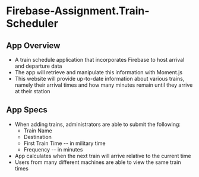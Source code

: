 # Firebase-Assignment.Train-Scheduler

## App Overview
- A train schedule application that incorporates Firebase to host arrival and departure data
- The app will retrieve and manipulate this information with Moment.js
- This website will provide up-to-date information about various trains, namely their arrival times and how many minutes remain until they arrive at their station

## App Specs
- When adding trains, administrators are able to submit the following:
    - Train Name
    - Destination
    - First Train Time -- in military time
    - Frequency -- in minutes
- App calculates when the next train will arrive relative to the current time
- Users from many different machines are able to view the same train times
